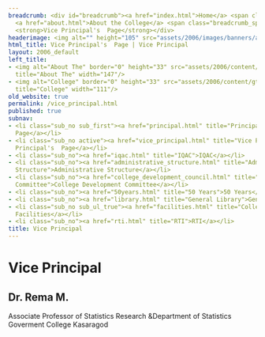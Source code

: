 ```yaml
---
breadcrumb: <div id="breadcrumb"><a href="index.html">Home</a> <span class="breadcrumb_spacer">&gt;</span>
  <a href="about.html">About the College</a> <span class="breadcrumb_spacer">&gt;</span>
  <strong>Vice Principal's  Page</strong></div>
headerimage: <img alt="" height="105" src="assets/2006/images/banners/about.jpg" width="472"/>
html_title: Vice Principal's  Page | Vice Principal
layout: 2006_default
left_title:
- <img alt="About The" border="0" height="33" src="assets/2006/content/gt/6c823ce509233ee7077ed1b754cb8830.png"
  title="About The" width="147"/>
- <img alt="College" border="0" height="33" src="assets/2006/content/gt/50e0a1247d4d2e8d760ae187462b9408.png"
  title="College" width="111"/>
old_website: true
permalink: /vice_principal.html
published: true
subnav:
- <li class="sub_no sub_first"><a href="principal.html" title="Principal's Page">Principal's
  Page</a></li>
- <li class="sub_no active"><a href="vice_principal.html" title="Vice Principal's  Page">Vice
  Principal's  Page</a></li>
- <li class="sub_no"><a href="iqac.html" title="IQAC">IQAC</a></li>
- <li class="sub_no"><a href="administrative_structure.html" title="Administrative
  Structure">Administrative Structure</a></li>
- <li class="sub_no"><a href="college_development_council.html" title="College Development
  Committee">College Development Committee</a></li>
- <li class="sub_no"><a href="50years.html" title="50 Years">50 Years</a></li>
- <li class="sub_no"><a href="library.html" title="General Library">General Library</a></li>
- <li class="sub_no sub_ul_true"><a href="facilities.html" title="College Facilities">College
  Facilities</a></li>
- <li class="sub_no"><a href="rti.html" title="RTI">RTI</a></li>
title: Vice Principal
---
```


# Vice Principal

## Dr. Rema M.

Associate Professor of Statistics
Research &Department of Statistics
Goverment College Kasaragod